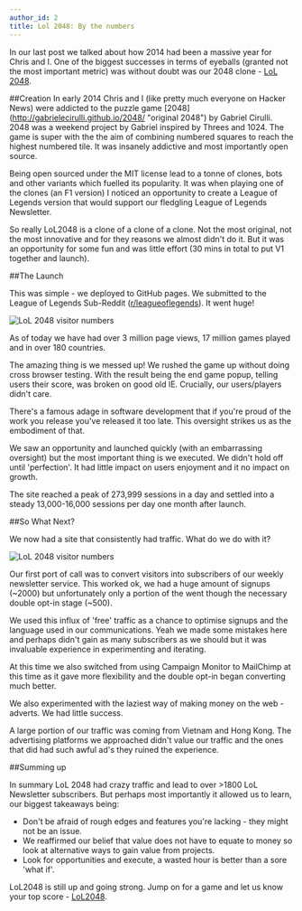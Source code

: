 ```yaml
---
author_id: 2
title: Lol 2048: By the numbers
---
```

In our last post we talked about how 2014 had been a massive year for Chris and I. One of the biggest successes in terms of eyeballs (granted not the most important metric) was without doubt was our 2048 clone - [LoL 2048](http"//lol2048.com "LoL 2048 game").

##Creation
In early 2014 Chris and I (like pretty much everyone on Hacker News) were addicted to the puzzle game [2048] (http://gabrielecirulli.github.io/2048/ "original 2048") by Gabriel Cirulli. 2048 was a weekend project by Gabriel inspired by Threes and 1024. The game is super with the the aim of combining numbered squares to reach the highest numbered tile. It was insanely addictive and most importantly open source.

Being open sourced under the MIT license lead to a tonne of clones, bots and other variants which fuelled its popularity. It was when playing one of the clones (an F1 version) I noticed an opportunity to create a League of Legends version that would support our fledgling League of Legends Newsletter.

So really LoL2048 is a clone of a clone of a clone. Not the most original, not the most innovative and for they reasons we almost didn't do it. But it was an opportunity for some fun and was little effort (30 mins in total to put V1 together and launch).

##The Launch

This was simple - we deployed to GitHub pages. We submitted to the League of Legends Sub-Reddit ([r/leagueoflegends](http://reddit.com/r/leagueoflegends)). It went huge!

![LoL 2048 visitor numbers](/images/blog/lol2048-overall.jpg "LoL 2048 visitor numbers")

As of today we have had over 3 million page views, 17 million games played and in over 180 countries.

The amazing thing is we messed up! We rushed the game up without doing cross browser testing. With the result being the end game popup, telling users their score, was broken on good old IE. Crucially, our users/players didn't care. 

There's a famous adage in software development that if you're proud of the work you release you've released it too late. This oversight strikes us as the embodiment of that.

We saw an opportunity and launched quickly (with an embarrassing oversight) but the most important thing is we executed. We didn't hold off until 'perfection'. It had little impact on users enjoyment and it no impact on growth.

The site reached a peak of 273,999 sessions in a day and settled into a steady 13,000-16,000 sessions per day one month after launch.

##So What Next?

We now had a site that consistently had traffic. What do we do with it?

![LoL 2048 visitor numbers](/images/blog/lol2048-consistent.jpg "LoL 2048 visitor numbers")

Our first port of call was to convert visitors into subscribers of our weekly newsletter service. This worked ok, we had a huge amount of signups (~2000) but unfortunately only a portion of the went though the necessary double opt-in stage (~500). 

We used this influx of 'free' traffic as a chance to optimise signups and the language used in our communications. Yeah we made some mistakes here and perhaps didn't gain as many subscribers as we should but it was invaluable experience in experimenting and iterating.

At this time we also switched from using Campaign Monitor to MailChimp at this time as it gave more flexibility and the double opt-in began converting much better.

We also experimented with the laziest way of making money on the web - adverts. We had little success. 

A large portion of our traffic was coming from Vietnam and Hong Kong. The advertising platforms we approached didn't value our traffic and the ones that did had such awful ad's they ruined the experience.

##Summing up

In summary LoL 2048 had crazy traffic and lead to over >1800 LoL Newsletter subscribers. But perhaps most importantly it allowed us to learn, our biggest takeaways being:

* Don't be afraid of rough edges and features you're lacking - they might not be an issue.
* We reaffirmed our belief that value does not have to equate to money so look at alternative ways to gain value from projects.
* Look for opportunities and execute, a wasted hour is better than a sore 'what if'.

LoL2048 is still up and going strong. Jump on for a game and let us know your top score - [LoL2048](http://lol2048.com).


